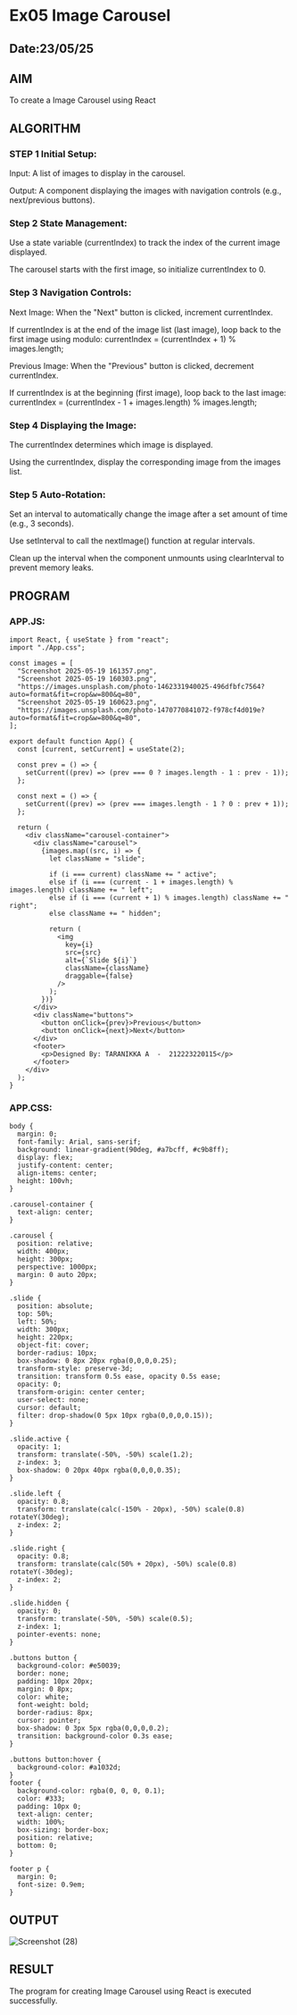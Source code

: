 # Ex05 Image Carousel
## Date:23/05/25

## AIM
To create a Image Carousel using React 

## ALGORITHM
### STEP 1 Initial Setup:
Input: A list of images to display in the carousel.

Output: A component displaying the images with navigation controls (e.g., next/previous buttons).

### Step 2 State Management:
Use a state variable (currentIndex) to track the index of the current image displayed.

The carousel starts with the first image, so initialize currentIndex to 0.

### Step 3 Navigation Controls:
Next Image: When the "Next" button is clicked, increment currentIndex.

If currentIndex is at the end of the image list (last image), loop back to the first image using modulo:
currentIndex = (currentIndex + 1) % images.length;

Previous Image: When the "Previous" button is clicked, decrement currentIndex.

If currentIndex is at the beginning (first image), loop back to the last image:
currentIndex = (currentIndex - 1 + images.length) % images.length;

### Step 4 Displaying the Image:
The currentIndex determines which image is displayed.

Using the currentIndex, display the corresponding image from the images list.

### Step 5 Auto-Rotation:
Set an interval to automatically change the image after a set amount of time (e.g., 3 seconds).

Use setInterval to call the nextImage() function at regular intervals.

Clean up the interval when the component unmounts using clearInterval to prevent memory leaks.

## PROGRAM
### APP.JS:

```
import React, { useState } from "react";
import "./App.css";

const images = [
  "Screenshot 2025-05-19 161357.png",
  "Screenshot 2025-05-19 160303.png",
  "https://images.unsplash.com/photo-1462331940025-496dfbfc7564?auto=format&fit=crop&w=800&q=80", 
  "Screenshot 2025-05-19 160623.png", 
  "https://images.unsplash.com/photo-1470770841072-f978cf4d019e?auto=format&fit=crop&w=800&q=80",
];

export default function App() {
  const [current, setCurrent] = useState(2); 

  const prev = () => {
    setCurrent((prev) => (prev === 0 ? images.length - 1 : prev - 1));
  };

  const next = () => {
    setCurrent((prev) => (prev === images.length - 1 ? 0 : prev + 1));
  };

  return (
    <div className="carousel-container">
      <div className="carousel">
        {images.map((src, i) => {
          let className = "slide";

          if (i === current) className += " active";
          else if (i === (current - 1 + images.length) % images.length) className += " left";
          else if (i === (current + 1) % images.length) className += " right";
          else className += " hidden";

          return (
            <img
              key={i}
              src={src}
              alt={`Slide ${i}`}
              className={className}
              draggable={false}
            />
          );
        })}
      </div>
      <div className="buttons">
        <button onClick={prev}>Previous</button>
        <button onClick={next}>Next</button>
      </div>
      <footer>
        <p>Designed By: TARANIKKA A  -  212223220115</p>
      </footer>
    </div>
  );
}
```

### APP.CSS:

```
body {
  margin: 0;
  font-family: Arial, sans-serif;
  background: linear-gradient(90deg, #a7bcff, #c9b8ff);
  display: flex;
  justify-content: center;
  align-items: center;
  height: 100vh;
}

.carousel-container {
  text-align: center;
}

.carousel {
  position: relative;
  width: 400px;
  height: 300px;
  perspective: 1000px;
  margin: 0 auto 20px;
}

.slide {
  position: absolute;
  top: 50%;
  left: 50%;
  width: 300px;
  height: 220px;
  object-fit: cover;
  border-radius: 10px;
  box-shadow: 0 8px 20px rgba(0,0,0,0.25);
  transform-style: preserve-3d;
  transition: transform 0.5s ease, opacity 0.5s ease;
  opacity: 0;
  transform-origin: center center;
  user-select: none;
  cursor: default;
  filter: drop-shadow(0 5px 10px rgba(0,0,0,0.15));
}

.slide.active {
  opacity: 1;
  transform: translate(-50%, -50%) scale(1.2);
  z-index: 3;
  box-shadow: 0 20px 40px rgba(0,0,0,0.35);
}

.slide.left {
  opacity: 0.8;
  transform: translate(calc(-150% - 20px), -50%) scale(0.8) rotateY(30deg);
  z-index: 2;
}

.slide.right {
  opacity: 0.8;
  transform: translate(calc(50% + 20px), -50%) scale(0.8) rotateY(-30deg);
  z-index: 2;
}

.slide.hidden {
  opacity: 0;
  transform: translate(-50%, -50%) scale(0.5);
  z-index: 1;
  pointer-events: none;
}

.buttons button {
  background-color: #e50039;
  border: none;
  padding: 10px 20px;
  margin: 0 8px;
  color: white;
  font-weight: bold;
  border-radius: 8px;
  cursor: pointer;
  box-shadow: 0 3px 5px rgba(0,0,0,0.2);
  transition: background-color 0.3s ease;
}

.buttons button:hover {
  background-color: #a1032d;
}
footer {
  background-color: rgba(0, 0, 0, 0.1);
  color: #333;
  padding: 10px 0;
  text-align: center;
  width: 100%;
  box-sizing: border-box;
  position: relative; 
  bottom: 0; 
}

footer p {
  margin: 0;
  font-size: 0.9em;
}
```


## OUTPUT

![Screenshot (28)](https://github.com/user-attachments/assets/e48656ca-7815-4c5b-b941-366e9e803114)



## RESULT
The program for creating Image Carousel using React is executed successfully.
